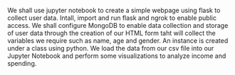 We shall use jupyter notebook to create a simple webpage using flask to collect user data.
Intall, import and run flask and ngrok to enable public access.
We shall configure MongoDB to enable data collection and storage of user data through the creation of our HTML form taht will collect the variables we require such as name, age and gender.
An instance is created under a class using python.
We load the data from our csv file into our Jupyter Notebook and perform some visualizations to analyze income and spending.
